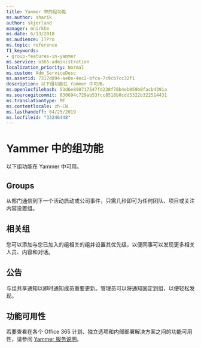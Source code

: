 ```yaml
---
title: Yammer 中的组功能
ms.author: sharik
author: skjerland
manager: mnirkhe
ms.date: 6/13/2018
ms.audience: ITPro
ms.topic: reference
f1_keywords:
- group-features-in-yammer
ms.service: o365-administration
localization_priority: Normal
ms.custom: Adm_ServiceDesc
ms.assetid: 7317d894-ae8e-4ec2-bfca-7c9cb7cc32f1
description: 以下组功能在 Yammer 中可用。
ms.openlocfilehash: 53d6e898717547fd238f70b4eb059b0facb4391a
ms.sourcegitcommit: 830694c729ab53fcc8518b0cdd5322b322514431
ms.translationtype: MT
ms.contentlocale: zh-CN
ms.lasthandoff: 04/25/2019
ms.locfileid: "33246448"
---
```

# <a name="group-features-in-yammer"></a>Yammer 中的组功能

以下组功能在 Yammer 中可用。
  
## <a name="groups"></a>Groups
<a name="bkmk_Groups"> </a>

从部门通信到下一个活动启动或公司事件，只需几秒即可为任何团队、项目或关注内容设置组。
  
## <a name="related-groups"></a>相关组
<a name="bkmk_RelatedGroups"> </a>

您可以添加与您已加入的组相关的组并设置其优先级，以便同事可以发现更多相关人员、内容和对话。
  
## <a name="announcements"></a>公告
<a name="bkmk_Announcements"> </a>

与组共享通知以即时通知成员重要更新。管理员可以将通知固定到组，以便轻松发现。
  
## <a name="feature-availability"></a>功能可用性
<a name="bkmk_Announcements"> </a>

若要查看在各个 Office 365 计划、独立选项和内部部署解决方案之间的功能可用性，请参阅 [Yammer 服务说明](yammer-service-description.md)。
  

